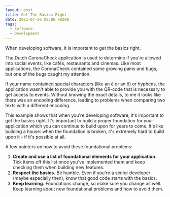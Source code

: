 ```yaml
---
layout: post
title: Get The Basics Right
date: 2021-07-26 09:06 +0200
tags:
  - Software
  - Development
---
```


When developing software, it is important to get the basics right.

The Dutch CoronaCheck application is used to determine if you're allowed into social events, like cafés, restaurants and cinemas. Like most applications, the CoronaCheck contained some growing pains and bugs, but one of the bugs caught my attention.

If your name contained special characters (like an é or an ô) or hyphens, the application wasn't able to provide you with the QR-code that is necessary to get access to events. Without knowing the exact details, to me it looks like there was an encoding difference, leading to problems when comparing two texts with a different encoding.

This example shows that when you're developing software, it's important to get the basics right. It's important to build a proper foundation for your application which you can continue to build upon for years to come. It's like building a house: when the foundation is broken, it's extremely hard to build upon it - if it's possible at all.

A few pointers on how to avoid these foundational problems:

1. **Create and use a list of foundational elements for your application.**
Tick items off this list once you've implemented them and keep checking them when building new features.
2. **Respect the basics.**
Be humble. Even if you're a senior developer (maybe especially then), know that good code starts with the basics.
3. **Keep learning.**
Foundations change, so make sure you change as well. Keep learning about new foundational problems and how to avoid them.